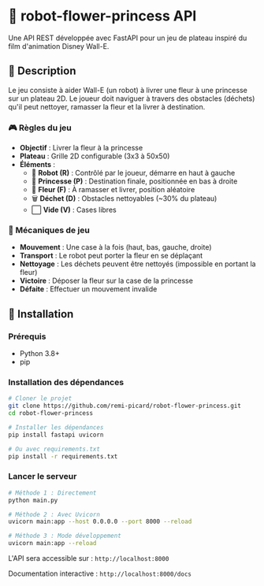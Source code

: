 # 🤖 robot-flower-princess API

Une API REST développée avec FastAPI pour un jeu de plateau inspiré du film d'animation Disney Wall-E.

## 📖 Description

Le jeu consiste à aider Wall-E (un robot) à livrer une fleur à une princesse sur un plateau 2D. Le joueur doit naviguer à travers des obstacles (déchets) qu'il peut nettoyer, ramasser la fleur et la livrer à destination.

### 🎮 Règles du jeu

- **Objectif** : Livrer la fleur à la princesse
- **Plateau** : Grille 2D configurable (3x3 à 50x50)
- **Éléments** :
  - 🤖 **Robot (R)** : Contrôlé par le joueur, démarre en haut à gauche
  - 👑 **Princesse (P)** : Destination finale, positionnée en bas à droite
  - 🌸 **Fleur (F)** : À ramasser et livrer, position aléatoire
  - 🗑️ **Déchet (D)** : Obstacles nettoyables (~30% du plateau)
  - ⬜ **Vide (V)** : Cases libres

### 🎯 Mécaniques de jeu

- **Mouvement** : Une case à la fois (haut, bas, gauche, droite)
- **Transport** : Le robot peut porter la fleur en se déplaçant
- **Nettoyage** : Les déchets peuvent être nettoyés (impossible en portant la fleur)
- **Victoire** : Déposer la fleur sur la case de la princesse
- **Défaite** : Effectuer un mouvement invalide

## 🚀 Installation

### Prérequis

- Python 3.8+
- pip

### Installation des dépendances

```bash
# Cloner le projet
git clone https://github.com/remi-picard/robot-flower-princess.git
cd robot-flower-princess

# Installer les dépendances
pip install fastapi uvicorn

# Ou avec requirements.txt
pip install -r requirements.txt
```

### Lancer le serveur

```bash
# Méthode 1 : Directement
python main.py

# Méthode 2 : Avec Uvicorn
uvicorn main:app --host 0.0.0.0 --port 8000 --reload

# Méthode 3 : Mode développement
uvicorn main:app --reload
```

L'API sera accessible sur : `http://localhost:8000`

Documentation interactive : `http://localhost:8000/docs`
